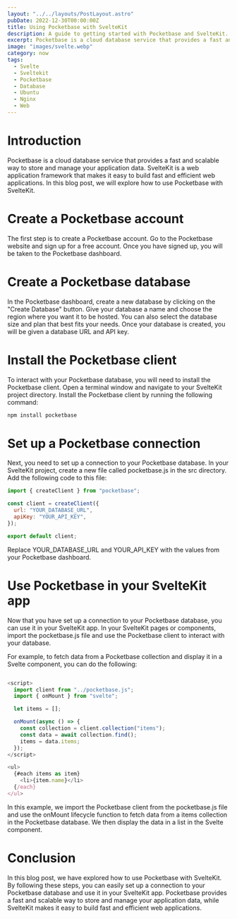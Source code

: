 ```yaml
---
layout: "../../layouts/PostLayout.astro"
pubDate: 2022-12-30T00:00:00Z
title: Using Pocketbase with SvelteKit
description: A guide to getting started with Pocketbase and SvelteKit.
excerpt: Pocketbase is a cloud database service that provides a fast and scalable way to store and manage your application data. SvelteKit is a web application framework that makes it easy to build fast and efficient web applications.
image: "images/svelte.webp"
category: now
tags:
  - Svelte
  - Sveltekit
  - Pocketbase
  - Database
  - Ubuntu
  - Nginx
  - Web
---
```


# Introduction

Pocketbase is a cloud database service that provides a fast and scalable way to store and manage your application data. SvelteKit is a web application framework that makes it easy to build fast and efficient web applications. In this blog post, we will explore how to use Pocketbase with SvelteKit.

# Create a Pocketbase account

The first step is to create a Pocketbase account. Go to the Pocketbase website and sign up for a free account. Once you have signed up, you will be taken to the Pocketbase dashboard.

# Create a Pocketbase database

In the Pocketbase dashboard, create a new database by clicking on the "Create Database" button. Give your database a name and choose the region where you want it to be hosted. You can also select the database size and plan that best fits your needs. Once your database is created, you will be given a database URL and API key.

# Install the Pocketbase client

To interact with your Pocketbase database, you will need to install the Pocketbase client. Open a terminal window and navigate to your SvelteKit project directory. Install the Pocketbase client by running the following command:

```bash
npm install pocketbase
```

# Set up a Pocketbase connection

Next, you need to set up a connection to your Pocketbase database. In your SvelteKit project, create a new file called pocketbase.js in the src directory. Add the following code to this file:

```javascript
import { createClient } from "pocketbase";

const client = createClient({
  url: "YOUR_DATABASE_URL",
  apiKey: "YOUR_API_KEY",
});

export default client;
```

Replace YOUR_DATABASE_URL and YOUR_API_KEY with the values from your Pocketbase dashboard.

# Use Pocketbase in your SvelteKit app

Now that you have set up a connection to your Pocketbase database, you can use it in your SvelteKit app. In your SvelteKit pages or components, import the pocketbase.js file and use the Pocketbase client to interact with your database.

For example, to fetch data from a Pocketbase collection and display it in a Svelte component, you can do the following:

```javascript

<script>
  import client from "../pocketbase.js";
  import { onMount } from "svelte";

  let items = [];

  onMount(async () => {
    const collection = client.collection("items");
    const data = await collection.find();
    items = data.items;
  });
</script>

<ul>
  {#each items as item}
    <li>{item.name}</li>
  {/each}
</ul>
```

In this example, we import the Pocketbase client from the pocketbase.js file and use the onMount lifecycle function to fetch data from a items collection in the Pocketbase database. We then display the data in a list in the Svelte component.

# Conclusion

In this blog post, we have explored how to use Pocketbase with SvelteKit. By following these steps, you can easily set up a connection to your Pocketbase database and use it in your SvelteKit app. Pocketbase provides a fast and scalable way to store and manage your application data, while SvelteKit makes it easy to build fast and efficient web applications.

